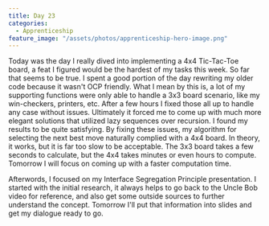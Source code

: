 ```yaml
---
title: Day 23
categories:
  - Apprenticeship
feature_image: "/assets/photos/apprenticeship-hero-image.png"
---
```


Today was the day I really dived into implementing a 4x4 Tic-Tac-Toe board, a feat I figured would
be the hardest of my tasks this week. So far that seems to be true. I spent a good portion of the day
rewriting my older code because it wasn't OCP friendly. What I mean by this is, a lot of my supporting
functions were only able to handle a 3x3 board scenario, like my win-checkers, printers, etc. After
a few hours I fixed those all up to handle any case without issues. Ultimately it forced me to come
up with much more elegant solutions that utilized lazy sequences over recursion. I found my results
to be quite satisfying. By fixing these issues, my algorithm for selecting the next best move naturally
complied with a 4x4 board. In theory, it works, but it is far too slow to be acceptable. The 3x3 board
takes a few seconds to calculate, but the 4x4 takes minutes or even hours to compute. Tomorrow I will
focus on coming up with a faster computation time.

Afterwords, I focused on my Interface Segregation Principle presentation. I started with the initial research,
it always helps to go back to the Uncle Bob video for reference, and also get some outside sources to further
understand the concept. Tomorrow I'll put that information into slides and get my dialogue ready to go.
